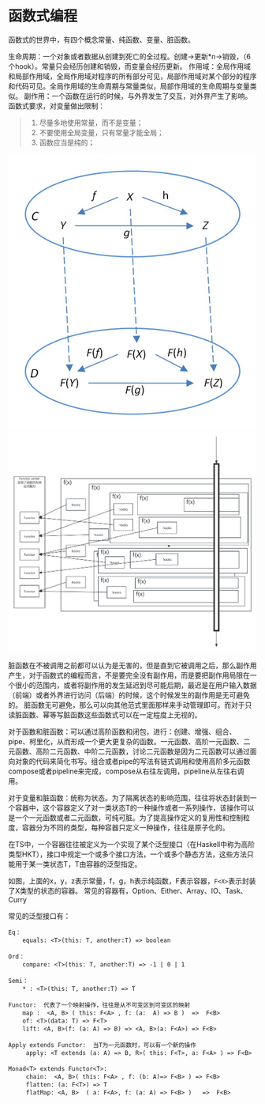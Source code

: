 # 函数式编程


函数式的世界中，有四个概念常量、纯函数、变量、脏函数。

生命周期：一个对象或者数据从创建到死亡的全过程。创建->更新*n->销毁，（6个hook）。常量只会经历创建和销毁，而变量会经历更新。
作用域：全局作用域和局部作用域，全局作用域对程序的所有部分可见，局部作用域对某个部分的程序和代码可见。全局作用域的生命周期与常量类似，局部作用域的生命周期与变量类似。
副作用：一个函数在运行的时候，与外界发生了交互，对外界产生了影响。
函数式要求，对变量做出限制：
> 1. 尽量多地使用常量，而不是变量；
> 2. 不要使用全局变量，只有常量才能全局；
> 3. 函数应当是纯的；

![alt text](函数式.png)
![alt text](函数式2.png)

脏函数在不被调用之前都可以认为是无害的，但是直到它被调用之后，那么副作用产生，对于函数式的编程而言，不是要完全没有副作用，而是要把副作用局限在一个很小的范围内，或者将副作用的发生延迟到尽可能后期，最迟是在用户输入数据（前端）或者外界进行访问（后端）的时候，这个时候发生的副作用是无可避免的。
脏函数无可避免，那么可以向其他范式里面那样来手动管理即可。而对于只读脏函数、幂等写脏函数这些函数式可以在一定程度上无视的。

对于函数和脏函数：可以通过高阶函数和闭包，进行：创建、增强、组合、pipe、柯里化，从而形成一个更大更复杂的函数。一元函数、高阶一元函数、二元函数、高阶二元函数、中阶二元函数，讨论二元函数是因为二元函数可以通过面向对象的代码来简化书写。组合或者pipe的写法有链式调用和使用高阶多元函数compose或者pipeline来完成，compose从右往左调用，pipeline从左往右调用。

对于变量和脏函数：统称为状态。为了隔离状态的影响范围，往往将状态封装到一个容器中，这个容器定义了对一类状态T的一种操作或者一系列操作，该操作可以是一个一元函数或者二元函数，可纯可脏。为了提高操作定义的复用性和控制粒度，容器分为不同的类型，每种容器只定义一种操作，往往是原子化的。

在TS中，一个容器往往被定义为一个实现了某个泛型接口（在Haskell中称为高阶类型HKT），接口中规定一个或多个接口方法，一个或多个静态方法，这些方法只能用于某一类状态T，T由容器的泛型指定。


如图，上面的x，y，z表示常量，f，g，h表示纯函数，F表示容器，`F<X>`表示封装了X类型的状态的容器。
常见的容器有，Option、Either、Array、IO、Task、Curry

常见的泛型接口有：
```
Eq：
    equals: <T>(this: T, another:T) => boolean

Ord：
    compare: <T>(this: T, another:T) => -1 | 0 | 1

Semi：
    * : <T>(this: T, another:T) => T

Functor:  代表了一个映射操作，往往是从不可变区到可变区的映射
    map :  <A, B> ( this: F<A> , f: (a:  A) => B )  =>  F<B>
    of: <T>(data: T) => F<T>
    lift: <A, B>(f: (a: A) => B) => <A, B>(a: F<A>) => F<B>

Apply extends Functor:  当T为一元函数时，可以有一个新的操作
     apply: <T extends (a: A) => B, R>( this: F<T>, a: F<A> ) => F<B>

Monad<T> extends Functor<T>:
     chain:  <A, B>( this: F<A> , f: (b: A)=> F<B> ) => F<B>
     flatten: (a: F<T>) => T
     flatMap: <A, B>  ( a: F<A>, f: (a: A) => F<B> )   =>  F<B>

```
